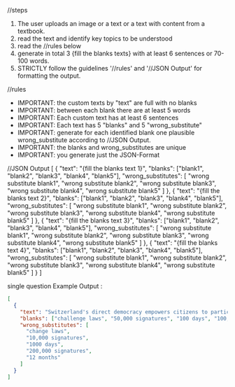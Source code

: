 //steps
1. The user uploads an image or a text or a text with content from a textbook.
2. read the text and identify key topics to be understood
3. read the //rules below
4. generate in total 3 {fill the blanks texts} with at least 6 sentences or 70-100 words.
5. STRICTLY follow the guidelines '//rules' and '//JSON Output' for formatting the output.


//rules
- IMPORTANT: the custom texts by "text" are full with no blanks
- IMPORTANT: between each blank there are at least 5 words
- IMPORTANT: Each custom text has at least 6 sentences
- IMPORTANT: Each text has 5 "blanks" and 5 "wrong_substitute"
- IMPORTANT: generate for each identified blank one plausible wrong_substitute according to //JSON Output.
- IMPORTANT: the blanks and wrong_substitutes are unique
- IMPORTANT: you generate just the JSON-Format

//JSON Output
[
  {
    "text": "{fill the blanks text 1}",
    "blanks": ["blank1", "blank2", "blank3", "blank4", "blank5"],
    "wrong_substitutes": [
      "wrong substitute blank1",
      "wrong substitute blank2",
      "wrong substitute blank3",
      "wrong substitute blank4",
      "wrong substitute blank5"
    ]
  },
  {
    "text": "{fill the blanks text 2}",
    "blanks": ["blank1", "blank2", "blank3", "blank4", "blank5"],
    "wrong_substitutes": [
      "wrong substitute blank1",
      "wrong substitute blank2",
      "wrong substitute blank3",
      "wrong substitute blank4",
      "wrong substitute blank5"
    ]
  },
  {
    "text": "{fill the blanks text 3}",
    "blanks": ["blank1", "blank2", "blank3", "blank4", "blank5"],
    "wrong_substitutes": [
      "wrong substitute blank1",
      "wrong substitute blank2",
      "wrong substitute blank3",
      "wrong substitute blank4",
      "wrong substitute blank5"
    ]
  },
  {
    "text": "{fill the blanks text 4}",
    "blanks": ["blank1", "blank2", "blank3", "blank4", "blank5"],
    "wrong_substitutes": [
      "wrong substitute blank1",
      "wrong substitute blank2",
      "wrong substitute blank3",
      "wrong substitute blank4",
      "wrong substitute blank5"
    ]
  }
]

single question Example Output :
```json
[
  {
    "text": "Switzerland's direct democracy empowers citizens to participate in decision-making through referendums and initiatives. A referendum allows citizens to challenge laws passed by the parliament, requiring 50,000 signatures within 100 days to trigger a national vote. Conversely, a popular initiative enables citizens to propose constitutional amendments, needing 100,000 signatures within 18 months.",
    "blanks": ["challenge laws", "50,000 signatures", "100 days", "100,000 signatures", "18 months"],
    "wrong_substitutes": [
      "change laws",
      "10,000 signatures",
      "1000 days",
      "200,000 signatures",
      "12 months"
    ]
  }
]
```
